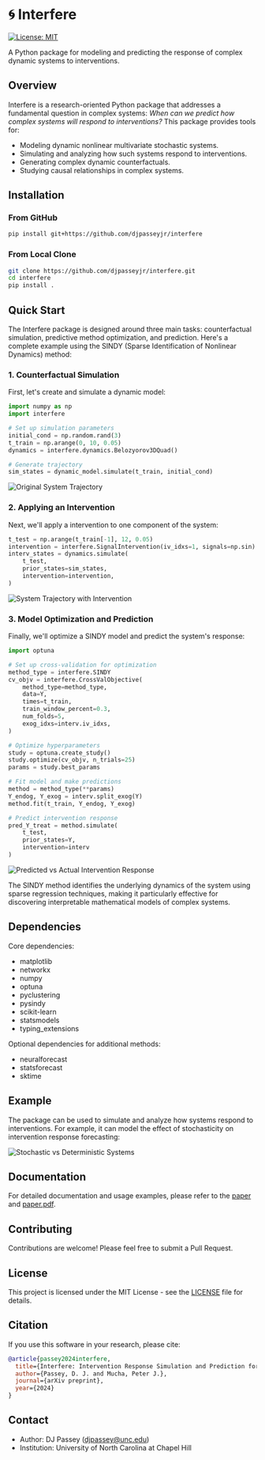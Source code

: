 # 🌀 Interfere

[![License: MIT](https://img.shields.io/badge/License-MIT-yellow.svg)](https://opensource.org/licenses/MIT)

A Python package for modeling and predicting the response of complex dynamic systems to interventions.

## Overview

Interfere is a research-oriented Python package that addresses a fundamental question in complex systems: *When can we predict how complex systems will respond to interventions?* This package provides tools for:

- Modeling dynamic nonlinear multivariate stochastic systems.
- Simulating and analyzing how such systems respond to interventions.
- Generating complex dynamic counterfactuals.
- Studying causal relationships in complex systems.

## Installation

### From GitHub

```bash
pip install git+https://github.com/djpasseyjr/interfere
```

### From Local Clone

```bash
git clone https://github.com/djpasseyjr/interfere.git
cd interfere
pip install .
```

## Quick Start

The Interfere package is designed around three main tasks: counterfactual simulation, predictive method optimization, and prediction. Here's a complete example using the SINDY (Sparse Identification of Nonlinear Dynamics) method:

### 1. Counterfactual Simulation

First, let's create and simulate a dynamic model:

```python
import numpy as np
import interfere

# Set up simulation parameters
initial_cond = np.random.rand(3)
t_train = np.arange(0, 10, 0.05)
dynamics = interfere.dynamics.Belozyorov3DQuad()

# Generate trajectory
sim_states = dynamic_model.simulate(t_train, initial_cond)
```

![Original System Trajectory](images/original_trajectory.png)

### 2. Applying an Intervention

Next, we'll apply a intervention to one component of the system:

```python
t_test = np.arange(t_train[-1], 12, 0.05)
intervention = interfere.SignalIntervention(iv_idxs=1, signals=np.sin)
interv_states = dynamics.simulate(
    t_test,
    prior_states=sim_states,
    intervention=intervention,
)
```

![System Trajectory with Intervention](images/intervention_effect.png)

### 3. Model Optimization and Prediction

Finally, we'll optimize a SINDY model and predict the system's response:

```python
import optuna

# Set up cross-validation for optimization
method_type = interfere.SINDY
cv_objv = interfere.CrossValObjective(
    method_type=method_type,
    data=Y,
    times=t_train,
    train_window_percent=0.3,
    num_folds=5,
    exog_idxs=interv.iv_idxs,
)

# Optimize hyperparameters
study = optuna.create_study()
study.optimize(cv_objv, n_trials=25)
params = study.best_params

# Fit model and make predictions
method = method_type(**params)
Y_endog, Y_exog = interv.split_exog(Y)
method.fit(t_train, Y_endog, Y_exog)

# Predict intervention response
pred_Y_treat = method.simulate(
    t_test,
    prior_states=Y,
    intervention=interv
)
```

![Predicted vs Actual Intervention Response](images/prediction_comparison.png)

The SINDY method identifies the underlying dynamics of the system using sparse regression techniques, making it particularly effective for discovering interpretable mathematical models of complex systems.

## Dependencies

Core dependencies:

- matplotlib
- networkx
- numpy
- optuna
- pyclustering
- pysindy
- scikit-learn
- statsmodels
- typing_extensions

Optional dependencies for additional methods:

- neuralforecast
- statsforecast
- sktime

## Example

The package can be used to simulate and analyze how systems respond to interventions. For example, it can model the effect of stochasticity on intervention response forecasting:

![Stochastic vs Deterministic Systems](https://github.com/djpasseyjr/interfere/blob/c7090043aec4a984a45517794d266df4eb105f79/images/det_v_stoch.png?raw=true)

## Documentation

For detailed documentation and usage examples, please refer to the [paper](paper.md) and [paper.pdf](paper.pdf).

## Contributing

Contributions are welcome! Please feel free to submit a Pull Request.

## License

This project is licensed under the MIT License - see the [LICENSE](LICENSE) file for details.

## Citation

If you use this software in your research, please cite:

```bibtex
@article{passey2024interfere,
  title={Interfere: Intervention Response Simulation and Prediction for Stochastic Nonlinear Dynamics},
  author={Passey, D. J. and Mucha, Peter J.},
  journal={arXiv preprint},
  year={2024}
}
```

## Contact

- Author: DJ Passey (djpassey@unc.edu)
- Institution: University of North Carolina at Chapel Hill

